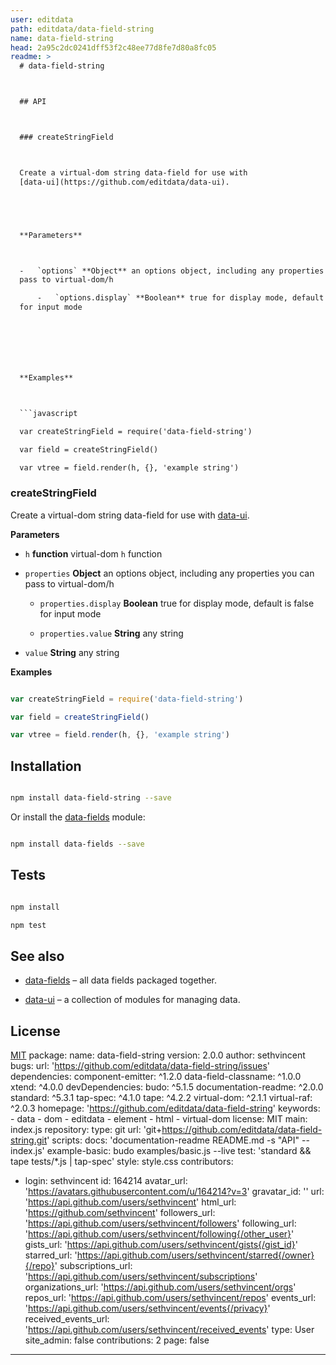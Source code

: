 ```yaml
---
user: editdata
path: editdata/data-field-string
name: data-field-string
head: 2a95c2dc0241dff53f2c48ee77d8fe7d80a8fc05
readme: >
  # data-field-string



  ## API



  ### createStringField



  Create a virtual-dom string data-field for use with
  [data-ui](https://github.com/editdata/data-ui).





  **Parameters**



  -   `options` **Object** an options object, including any properties you can
  pass to virtual-dom/h

      -   `options.display` **Boolean** true for display mode, default is false
  for input mode







  **Examples**



  ```javascript

  var createStringField = require('data-field-string')

  var field = createStringField()

  var vtree = field.render(h, {}, 'example string')

  ```









  ### createStringField



  Create a virtual-dom string data-field for use with
  [data-ui](https://github.com/editdata/data-ui).





  **Parameters**



  -   `h` **function** virtual-dom `h` function



  -   `properties` **Object** an options object, including any properties you can
  pass to virtual-dom/h

      -   `properties.display` **Boolean** true for display mode, default is
  false for input mode



      -   `properties.value` **String** any string



  -   `value` **String** any string







  **Examples**



  ```javascript

  var createStringField = require('data-field-string')

  var field = createStringField()

  var vtree = field.render(h, {}, 'example string')

  ```



  ## Installation



  ```sh

  npm install data-field-string --save

  ```



  Or install the [data-fields](https://github.com/editdata/data-fields) module:

  ```sh

  npm install data-fields --save

  ```



  ## Tests



  ```sh

  npm install

  npm test

  ```





  ## See also



  -   [data-fields](https://github.com/editdata/data-fields) – all data fields
  packaged together.

  -   [data-ui](https://github.com/editdata/data-ui) – a collection of modules
  for managing data.



  ## License



  [MIT](LICENSE.md)
package:
  name: data-field-string
  version: 2.0.0
  author: sethvincent
  bugs:
    url: 'https://github.com/editdata/data-field-string/issues'
  dependencies:
    component-emitter: ^1.2.0
    data-field-classname: ^1.0.0
    xtend: ^4.0.0
  devDependencies:
    budo: ^5.1.5
    documentation-readme: ^2.0.0
    standard: ^5.3.1
    tap-spec: ^4.1.0
    tape: ^4.2.2
    virtual-dom: ^2.1.1
    virtual-raf: ^2.0.3
  homepage: 'https://github.com/editdata/data-field-string'
  keywords:
    - data
    - dom
    - editdata
    - element
    - html
    - virtual-dom
  license: MIT
  main: index.js
  repository:
    type: git
    url: 'git+https://github.com/editdata/data-field-string.git'
  scripts:
    docs: 'documentation-readme README.md -s "API" -- index.js'
    example-basic: budo examples/basic.js --live
    test: 'standard && tape tests/*.js | tap-spec'
  style: style.css
contributors:
  - login: sethvincent
    id: 164214
    avatar_url: 'https://avatars.githubusercontent.com/u/164214?v=3'
    gravatar_id: ''
    url: 'https://api.github.com/users/sethvincent'
    html_url: 'https://github.com/sethvincent'
    followers_url: 'https://api.github.com/users/sethvincent/followers'
    following_url: 'https://api.github.com/users/sethvincent/following{/other_user}'
    gists_url: 'https://api.github.com/users/sethvincent/gists{/gist_id}'
    starred_url: 'https://api.github.com/users/sethvincent/starred{/owner}{/repo}'
    subscriptions_url: 'https://api.github.com/users/sethvincent/subscriptions'
    organizations_url: 'https://api.github.com/users/sethvincent/orgs'
    repos_url: 'https://api.github.com/users/sethvincent/repos'
    events_url: 'https://api.github.com/users/sethvincent/events{/privacy}'
    received_events_url: 'https://api.github.com/users/sethvincent/received_events'
    type: User
    site_admin: false
    contributions: 2
page: false
---
```


